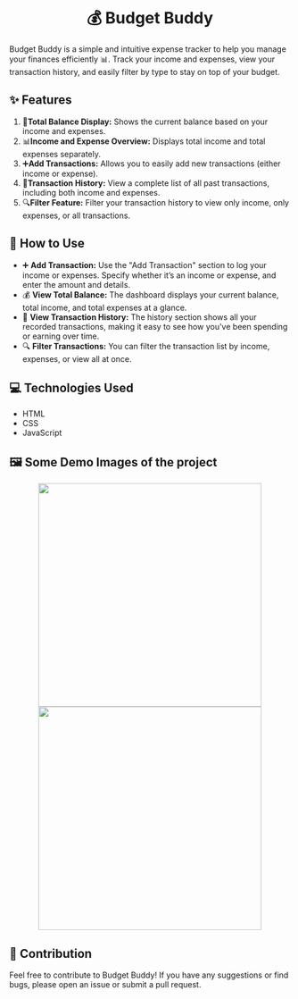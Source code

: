 <h1 align = "center">💰 Budget Buddy </h1>
Budget Buddy is a simple and intuitive expense tracker to help you manage your finances efficiently 📊. Track your income and expenses, view your transaction history, and easily filter by type to stay on top of your budget.

## ✨ Features 
1. 💸**Total Balance Display:** Shows the current balance based on your income and expenses.
2. 📊**Income and Expense Overview:** Displays total income and total expenses separately.
3. ➕**Add Transactions:** Allows you to easily add new transactions (either income or expense).
4. 📜**Transaction History:** View a complete list of all past transactions, including both income and expenses.
5. 🔍**Filter Feature:** Filter your transaction history to view only income, only expenses, or all transactions.

   
## 🚀 How to Use
- ➕ **Add Transaction:** Use the "Add Transaction" section to log your income or expenses. Specify whether it’s an income or expense, and enter the amount and details.
- 💰 **View Total Balance:** The dashboard displays your current balance, total income, and total expenses at a glance.
- 📜 **View Transaction History:** The history section shows all your recorded transactions, making it easy to see how you've been spending or earning over time.
- 🔍 **Filter Transactions:** You can filter the transaction list by income, expenses, or view all at once.
  
## 💻 Technologies Used
- HTML
- CSS
- JavaScript

## 🖼️ Some Demo Images of the project
<div align="center">
    <img src="https://github.com/user-attachments/assets/42f99ba4-0352-4348-8f8e-7262f4be71e5" width="400px">
    <img src="https://github.com/user-attachments/assets/fa610353-e57c-48a0-b4f7-754c78ee9425" width="400px">
</div>

  
## 🤝 Contribution
Feel free to contribute to Budget Buddy! If you have any suggestions or find bugs, please open an issue or submit a pull request.

